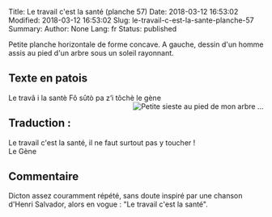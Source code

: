 Title: Le travail c'est la santé (planche 57)
Date: 2018-03-12 16:53:02
Modified: 2018-03-12 16:53:02
Slug: le-travail-c-est-la-sante-planche-57
Summary: 
Author: None
Lang: fr
Status: published

Petite planche horizontale de forme concave. A gauche, dessin d'un homme assis au pied d'un arbre sous un soleil rayonnant.
<img style="float: center;" alt="" src="{static}/images/planche_57.png">
## Texte en patois
Le travâ i la santè Fô sûtò pa z‘i tôchè                                                le gène
<img style="float: right;" alt="Petite sieste au pied de mon arbre ..." src="{static}/images/planche_57_dessin.png">
## Traduction : 
Le travail c'est la santé, il ne faut surtout pas y toucher !   		
 Le Gène

## Commentaire
Dicton assez couramment répété, sans doute inspiré par une chanson d'Henri Salvador, alors en vogue : "Le travail c'est la santé".
